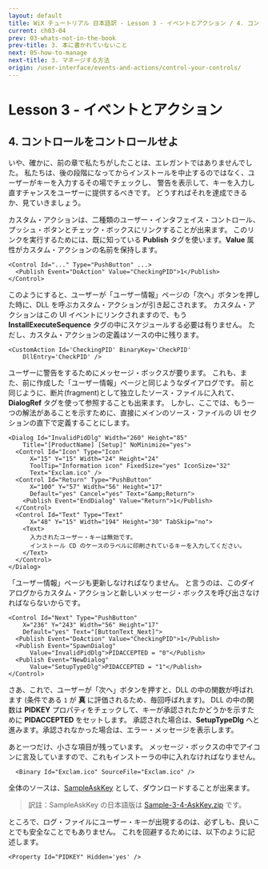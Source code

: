 ```yaml
---
layout: default
title: WiX チュートリアル 日本語訳 - Lesson 3 - イベントとアクション / 4. コントロールをコントロールせよ
current: ch03-04
prev: 03-whats-not-in-the-book
prev-title: 3. 本に書かれていないこと
next: 05-how-to-manage
next-title: 3. マネージする方法
origin: /user-interface/events-and-actions/control-your-controls/
---
```

# Lesson 3 - イベントとアクション

## 4. コントロールをコントロールせよ

いや、確かに、前の章で私たちがしたことは、エレガントではありませんでした。
私たちは、後の段階になってからインストールを中止するのではなく、ユーザーがキーを入力するその場でチェックし、
警告を表示して、キーを入力し直すチャンスをユーザーに提供するべきです。
どうすればそれを達成できるか、見ていきましょう。

カスタム・アクションは、二種類のユーザー・インタフェイス・コントロール、プッシュ・ボタンとチェック・ボックスにリンクすることが出来ます。
このリンクを実行するためには、既に知っている **Publish** タグを使います。**Value** 属性がカスタム・アクションの名前を保持します。

    <Control Id="..." Type="PushButton" ...>
      <Publish Event="DoAction" Value="CheckingPID">1</Publish>
    </Control>

このようにすると、ユーザーが「ユーザー情報」ページの「次へ」ボタンを押した時に、DLL を呼ぶカスタム・アクションが引き起こされます。
カスタム・アクションはこの UI イベントにリンクされますので、もう **InstallExecuteSequence** タグの中にスケジュールする必要は有りません。
ただし、カスタム・アクションの定義はソースの中に残ります。

    <CustomAction Id='CheckingPID' BinaryKey='CheckPID'
        DllEntry='CheckPID' />

ユーザーに警告をするためにメッセージ・ボックスが要ります。
これも、また、前に作成した「ユーザー情報」ページと同じようなダイアログです。
前と同じように、断片(fragment)として独立したソース・ファイルに入れて、**DialogRef** タグを使って参照することも出来ます。
しかし、ここでは、もう一つの解法があることを示すために、直接にメインのソース・ファイルの UI セクションの直下で定義することにします。

    <Dialog Id="InvalidPidDlg" Width="260" Height="85"
        Title="[ProductName] [Setup]" NoMinimize="yes">
      <Control Id="Icon" Type="Icon"
          X="15" Y="15" Width="24" Height="24"
          ToolTip="Information icon" FixedSize="yes" IconSize="32"
          Text="Exclam.ico" />
      <Control Id="Return" Type="PushButton"
          X="100" Y="57" Width="56" Height="17"
          Default="yes" Cancel="yes" Text="&amp;Return">
        <Publish Event="EndDialog" Value="Return">1</Publish>
      </Control>
      <Control Id="Text" Type="Text"
          X="48" Y="15" Width="194" Height="30" TabSkip="no">
        <Text>
          入力されたユーザー・キーは無効です。
          インストール CD のケースのラベルに印刷されているキーを入力してください。
        </Text>
      </Control>
    </Dialog>

「ユーザー情報」ページも更新しなければなりません。
と言うのは、このダイアログからカスタム・アクションと新しいメッセージ・ボックスを呼び出さなければならないからです。

    <Control Id="Next" Type="PushButton"
        X="236" Y="243" Width="56" Height="17"
        Default="yes" Text="[ButtonText_Next]">
      <Publish Event="DoAction" Value="CheckingPID">1</Publish>
      <Publish Event="SpawnDialog"
          Value="InvalidPidDlg">PIDACCEPTED = "0"</Publish>
      <Publish Event="NewDialog"
          Value="SetupTypeDlg">PIDACCEPTED = "1"</Publish>
    </Control>

さあ、これで、ユーザーが「次へ」ボタンを押すと、DLL の中の関数が呼ばれます
(条件である `1` が **真** に評価されるため、毎回呼ばれます)。
DLL の中の関数は **PIDKEY** プロパティをチェックして、キーが承認されたかどうかを示すために **PIDACCEPTED** をセットします。
承認された場合は、**SetupTypeDlg** へと進みます。承認されなかった場合は、エラー・メッセージを表示します。

あと一つだけ、小さな項目が残っています。
メッセージ・ボックスの中でアイコンに言及していますので、これもインストーラの中に入れなければなりません。

      <Binary Id="Exclam.ico" SourceFile="Exclam.ico" />

全体のソースは、[SampleAskKey](https://www.firegiant.com/system/files/samples/SampleAskKey.zip) として、ダウンロードすることが出来ます。

> 訳註：SampleAskKey の日本語版は [Sample-3-4-AskKey.zip](/samples/Sample-3-4-AskKey.zip) です。

ところで、ログ・ファイルにユーザー・キーが出現するのは、必ずしも、良いことでも安全なことでもありません。
これを回避するためには、以下のように記述します。

    <Property Id="PIDKEY" Hidden='yes' />
